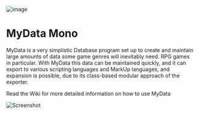 ![image](https://user-images.githubusercontent.com/11202073/45264687-eb192380-b440-11e8-858d-79c9d5ac5420.png)

# MyData Mono

MyData is a very simplistic Database program set up to create and maintain large amounts of data some game genres will inevitably need. RPG games in particular.
With MyData this data can be maintained quickly, and it can export to various scripting languages and MarkUp languages, and expansion is possible, due to its class-based modular approach of the exporter.

Read the Wiki for more detailed information on how to use MyData


![Screenshot](https://user-images.githubusercontent.com/11202073/45584759-c2c67480-b8d9-11e8-9ea7-af9ae5a387b6.png)
